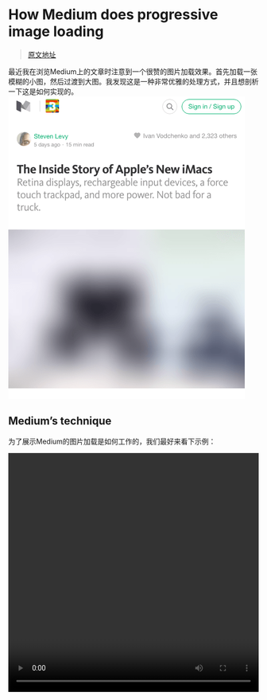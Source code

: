 # How Medium does progressive image loading
> [原文地址](https://jmperezperez.com/medium-image-progressive-loading-placeholder/)

最近我在浏览Medium上的文章时注意到一个很赞的图片加载效果。首先加载一张模糊的小图，然后过渡到大图。我发现这是一种非常优雅的处理方式，并且想剖析一下这是如何实现的。
![实例图片](./static/img/medium-placeholder.png)

## Medium’s technique
为了展示Medium的图片加载是如何工作的，我们最好来看下示例：
<!-- [实例图片](./img/medium-progressive-loading.mp4) -->
<video controls="" style="max-width:100%" width="854" height="480"><source src="./static/video/medium-progressive-loading.mp4" type="video/mp4"></video>
